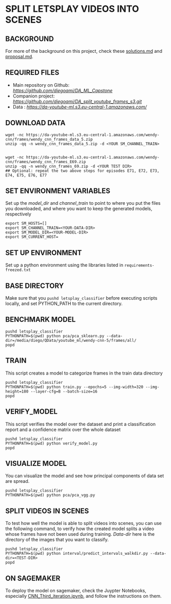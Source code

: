 # SPLIT LETSPLAY VIDEOS INTO SCENES

## BACKGROUND

For more of the background on this project, check these [solutions.md](solutions.md) and [proposal.md](proposal.md).


## REQUIRED FILES

* Main repository on Github: _https://github.com/diegoami/DA_ML_Capstone_
* Companion project: _https://github.com/diegoami/DA_split_youtube_frames_s3.git_
* Data : _https://da-youtube-ml.s3.eu-central-1.amazonaws.com/_


## DOWNLOAD DATA

```
wget -nc https://da-youtube-ml.s3.eu-central-1.amazonaws.com/wendy-cnn/frames/wendy_cnn_frames_data_5.zip
unzip -qq -n wendy_cnn_frames_data_5.zip -d <YOUR SM_CHANNEL_TRAIN>


wget -nc https://da-youtube-ml.s3.eu-central-1.amazonaws.com/wendy-cnn/frames/wendy_cnn_frames_E69.zip
unzip -qq -n wendy_cnn_frames_69.zip -d <YOUR TEST DIR>
## Optional: repeat the two above steps for episodes E71, E72, E73, E74, E75, E76, E77
```


## SET ENVIRONMENT VARIABLES

Set up the _model_dir_ and _channel_train_ to point to where you put the files you downloaded, and where you want to keep the generated models, respectively

```
export SM_HOSTS=[]
export SM_CHANNEL_TRAIN=<YOUR-DATA-DIR>
export SM_MODEL_DIR=<YOUR-MODEL-DIR>
export SM_CURRENT_HOST=
```
## SET UP ENVIRONMENT

Set up a python environment using the libraries listed in `requirements-freezed.txt`

##  BASE DIRECTORY

Make sure that you `pushd letsplay_classifier` before executing scripts locally, and set PYTHON_PATH to the current directory.

## BENCHMARK MODEL
 
```
pushd letsplay_classifier
PYTHONPATH=$(pwd) python pca/pca_sklearn.py --data-dir=/media/diego/QData/youtube_ml/wendy-cnn-5/frames/all/
popd
``` 
 

## TRAIN

This script creates a model to categorize frames in the train data directory

```
pushd letsplay_classifier
PYTHONPATH=$(pwd) python train.py --epochs=5 --img-width=320 --img-height=180 --layer-cfg=B --batch-size=16
popd
```

## VERIFY_MODEL

This script verifies the model over the dataset and print a classification report and a confidence matrix over the whole dataset

```
pushd letsplay_classifier
PYTHONPATH=$(pwd) python verify_model.py 
popd
```

## VISUALIZE MODEL

You can visualize the model and see how principal components of data set are spread.

```
pushd letsplay_classifier
PYTHONPATH=$(pwd) python pca/pca_vgg.py 
```


## SPLIT VIDEOS IN SCENES

To test how well the model is able to split videos into scenes, you can use the following command, to verify how the created model splits a video whose frames have not been used during training.
*Data-dir* here is the directory of the images that you want to classify.

```
pushd letsplay_classifier
PYTHONPATH=$(pwd) python interval/predict_intervals_walkdir.py --data-dir=<TEST-DIR>
popd
```

## ON SAGEMAKER

To deploy the model on sagemaker, check the Juypter Notebooks, especially [CNN_Third_iteration.ipynb](CNN_Third_iteration.ipynb), and follow the instructions on them.